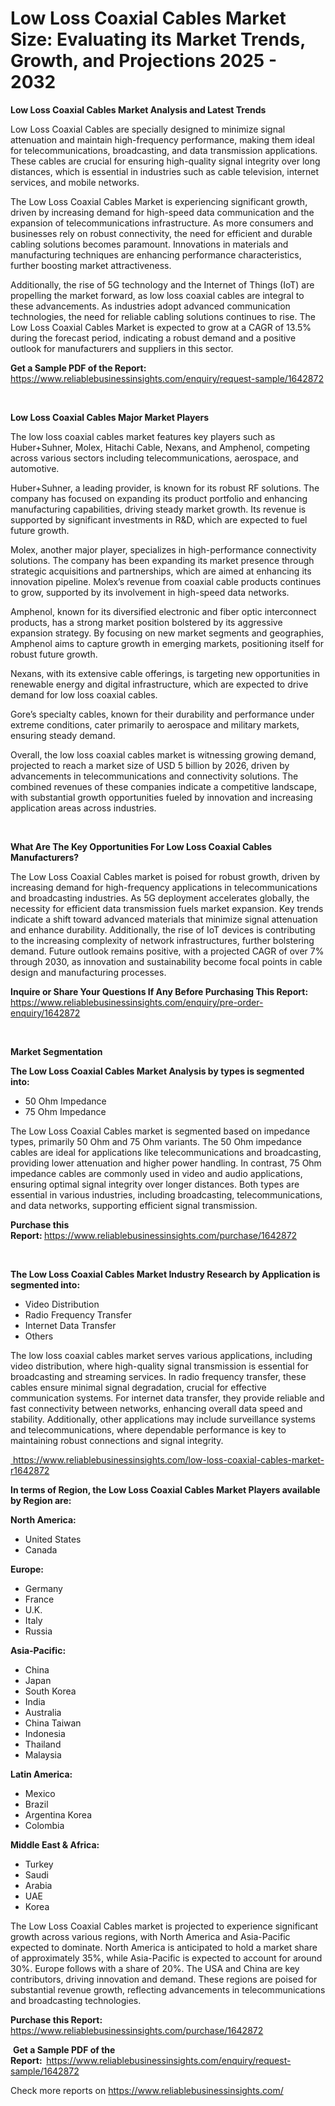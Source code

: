 <p><h1>Low Loss Coaxial Cables Market Size: Evaluating its Market Trends, Growth, and Projections 2025 - 2032</h1></p><p><strong>Low Loss Coaxial Cables Market Analysis and Latest Trends</strong></p>
<p><p>Low Loss Coaxial Cables are specially designed to minimize signal attenuation and maintain high-frequency performance, making them ideal for telecommunications, broadcasting, and data transmission applications. These cables are crucial for ensuring high-quality signal integrity over long distances, which is essential in industries such as cable television, internet services, and mobile networks.</p><p>The Low Loss Coaxial Cables Market is experiencing significant growth, driven by increasing demand for high-speed data communication and the expansion of telecommunications infrastructure. As more consumers and businesses rely on robust connectivity, the need for efficient and durable cabling solutions becomes paramount. Innovations in materials and manufacturing techniques are enhancing performance characteristics, further boosting market attractiveness.</p><p>Additionally, the rise of 5G technology and the Internet of Things (IoT) are propelling the market forward, as low loss coaxial cables are integral to these advancements. As industries adopt advanced communication technologies, the need for reliable cabling solutions continues to rise. The Low Loss Coaxial Cables Market is expected to grow at a CAGR of 13.5% during the forecast period, indicating a robust demand and a positive outlook for manufacturers and suppliers in this sector.</p></p>
<p><strong>Get a Sample PDF of the Report:&nbsp;</strong> <a href="https://www.reliablebusinessinsights.com/enquiry/request-sample/1642872?utm_campaign=1996&utm_medium=2&utm_source=Github&utm_content=ia&utm_term=15022025&utm_id=low-loss-coaxial-cables">https://www.reliablebusinessinsights.com/enquiry/request-sample/1642872</a></p>
<p>&nbsp;</p>
<p><strong>Low Loss Coaxial Cables Major Market Players</strong></p>
<p><p>The low loss coaxial cables market features key players such as Huber+Suhner, Molex, Hitachi Cable, Nexans, and Amphenol, competing across various sectors including telecommunications, aerospace, and automotive. </p><p>Huber+Suhner, a leading provider, is known for its robust RF solutions. The company has focused on expanding its product portfolio and enhancing manufacturing capabilities, driving steady market growth. Its revenue is supported by significant investments in R&D, which are expected to fuel future growth.</p><p>Molex, another major player, specializes in high-performance connectivity solutions. The company has been expanding its market presence through strategic acquisitions and partnerships, which are aimed at enhancing its innovation pipeline. Molex’s revenue from coaxial cable products continues to grow, supported by its involvement in high-speed data networks.</p><p>Amphenol, known for its diversified electronic and fiber optic interconnect products, has a strong market position bolstered by its aggressive expansion strategy. By focusing on new market segments and geographies, Amphenol aims to capture growth in emerging markets, positioning itself for robust future growth.</p><p>Nexans, with its extensive cable offerings, is targeting new opportunities in renewable energy and digital infrastructure, which are expected to drive demand for low loss coaxial cables. </p><p>Gore’s specialty cables, known for their durability and performance under extreme conditions, cater primarily to aerospace and military markets, ensuring steady demand.</p><p>Overall, the low loss coaxial cables market is witnessing growing demand, projected to reach a market size of USD 5 billion by 2026, driven by advancements in telecommunications and connectivity solutions. The combined revenues of these companies indicate a competitive landscape, with substantial growth opportunities fueled by innovation and increasing application areas across industries.</p></p>
<p>&nbsp;</p>
<p><strong>What Are The Key Opportunities For Low Loss Coaxial Cables Manufacturers?</strong></p>
<p><p>The Low Loss Coaxial Cables market is poised for robust growth, driven by increasing demand for high-frequency applications in telecommunications and broadcasting industries. As 5G deployment accelerates globally, the necessity for efficient data transmission fuels market expansion. Key trends indicate a shift toward advanced materials that minimize signal attenuation and enhance durability. Additionally, the rise of IoT devices is contributing to the increasing complexity of network infrastructures, further bolstering demand. Future outlook remains positive, with a projected CAGR of over 7% through 2030, as innovation and sustainability become focal points in cable design and manufacturing processes.</p></p>
<p><strong>Inquire or Share Your Questions If Any Before Purchasing This Report:</strong> <a href="https://www.reliablebusinessinsights.com/enquiry/pre-order-enquiry/1642872?utm_campaign=1996&utm_medium=2&utm_source=Github&utm_content=ia&utm_term=15022025&utm_id=low-loss-coaxial-cables">https://www.reliablebusinessinsights.com/enquiry/pre-order-enquiry/1642872</a></p>
<p>&nbsp;</p>
<p><strong>Market Segmentation</strong></p>
<p><strong>The Low Loss Coaxial Cables Market Analysis by types is segmented into:</strong></p>
<p><ul><li>50 Ohm Impedance</li><li>75 Ohm Impedance</li></ul></p>
<p><p>The Low Loss Coaxial Cables market is segmented based on impedance types, primarily 50 Ohm and 75 Ohm variants. The 50 Ohm impedance cables are ideal for applications like telecommunications and broadcasting, providing lower attenuation and higher power handling. In contrast, 75 Ohm impedance cables are commonly used in video and audio applications, ensuring optimal signal integrity over longer distances. Both types are essential in various industries, including broadcasting, telecommunications, and data networks, supporting efficient signal transmission.</p></p>
<p><strong>Purchase this Report:&nbsp;</strong><a href="https://www.reliablebusinessinsights.com/purchase/1642872?utm_campaign=1996&utm_medium=2&utm_source=Github&utm_content=ia&utm_term=15022025&utm_id=low-loss-coaxial-cables">https://www.reliablebusinessinsights.com/purchase/1642872</a></p>
<p>&nbsp;</p>
<p><strong>The Low Loss Coaxial Cables Market Industry Research by Application is segmented into:</strong></p>
<p><ul><li>Video Distribution</li><li>Radio Frequency Transfer</li><li>Internet Data Transfer</li><li>Others</li></ul></p>
<p><p>The low loss coaxial cables market serves various applications, including video distribution, where high-quality signal transmission is essential for broadcasting and streaming services. In radio frequency transfer, these cables ensure minimal signal degradation, crucial for effective communication systems. For internet data transfer, they provide reliable and fast connectivity between networks, enhancing overall data speed and stability. Additionally, other applications may include surveillance systems and telecommunications, where dependable performance is key to maintaining robust connections and signal integrity.</p></p>
<p><a href="https://www.reliablebusinessinsights.com/low-loss-coaxial-cables-market-r1642872?utm_campaign=1996&utm_medium=2&utm_source=Github&utm_content=ia&utm_term=15022025&utm_id=low-loss-coaxial-cables">&nbsp;https://www.reliablebusinessinsights.com/low-loss-coaxial-cables-market-r1642872</a></p>
<p><strong>In terms of Region, the Low Loss Coaxial Cables Market Players available by Region are:</strong></p>
<p>
    <p> <strong> North America: </strong>
        <ul>
            <li>United States</li>
            <li>Canada</li>
        </ul>
        </p> 
    <p> <strong> Europe: </strong>
        <ul>
            <li>Germany</li>
            <li>France</li>
            <li>U.K.</li>
            <li>Italy</li>
            <li>Russia</li>
        </ul>
        </p> 
    <p> <strong> Asia-Pacific: </strong>
        <ul>
            <li>China</li>
            <li>Japan</li>
            <li>South Korea</li>
            <li>India</li>
            <li>Australia</li>
            <li>China Taiwan</li>
            <li>Indonesia</li>
            <li>Thailand</li>
            <li>Malaysia</li>
        </ul>
        </p> 
    <p> <strong> Latin America: </strong>
        <ul>
            <li>Mexico</li>
            <li>Brazil</li>
            <li>Argentina Korea</li>
            <li>Colombia</li>
        </ul>
        </p> 
    <p> <strong> Middle East & Africa: </strong>
        <ul>
            <li>Turkey</li>
            <li>Saudi</li>
            <li>Arabia</li>
            <li>UAE</li>
            <li>Korea</li>
        </ul>
    </p>
    </p>
<p><p>The Low Loss Coaxial Cables market is projected to experience significant growth across various regions, with North America and Asia-Pacific expected to dominate. North America is anticipated to hold a market share of approximately 35%, while Asia-Pacific is expected to account for around 30%. Europe follows with a share of 20%. The USA and China are key contributors, driving innovation and demand. These regions are poised for substantial revenue growth, reflecting advancements in telecommunications and broadcasting technologies.</p></p>
<p><strong>Purchase this Report: </strong><a href="https://www.reliablebusinessinsights.com/purchase/1642872?utm_campaign=1996&utm_medium=2&utm_source=Github&utm_content=ia&utm_term=15022025&utm_id=low-loss-coaxial-cables">https://www.reliablebusinessinsights.com/purchase/1642872</a></p>
<p>&nbsp;<strong>Get a Sample PDF of the Report:&nbsp;&nbsp;</strong><a href="https://www.reliablebusinessinsights.com/enquiry/request-sample/1642872?utm_campaign=1996&utm_medium=2&utm_source=Github&utm_content=ia&utm_term=15022025&utm_id=low-loss-coaxial-cables">https://www.reliablebusinessinsights.com/enquiry/request-sample/1642872</a></p>
<p><strong></strong></p>
<p>Check more reports on <a href="https://www.reliablebusinessinsights.com/?utm_campaign=1996&utm_medium=2&utm_source=Github&utm_content=ia&utm_term=15022025&utm_id=low-loss-coaxial-cables">https://www.reliablebusinessinsights.com/</a></p>